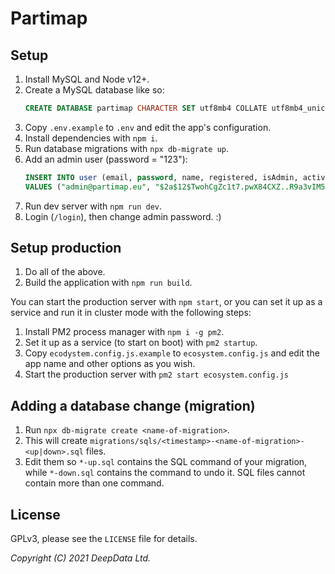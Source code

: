 # Partimap


## Setup

1. Install MySQL and Node v12+.
2. Create a MySQL database like so:
	```sql
	CREATE DATABASE partimap CHARACTER SET utf8mb4 COLLATE utf8mb4_unicode_ci;
	```
3. Copy `.env.example` to `.env` and edit the app's configuration.
4. Install dependencies with `npm i`.
5. Run database migrations with `npx db-migrate up`.
6. Add an admin user (password = "123"):
	```sql
	INSERT INTO user (email, password, name, registered, isAdmin, active)
	VALUES ("admin@partimap.eu", "$2a$12$TwohCgZc1t7.pwX84CXZ..R9a3vIM5qWb5RaqcJZokUCNEjmLxXBq", "Admin", 0, 1, 1);
	```
7. Run dev server with `npm run dev`.
8. Login (`/login`), then change admin password. :)


## Setup production

1. Do all of the above.
2. Build the application with `npm run build`.

You can start the production server with `npm start`, or you can set it up as a service and run it in cluster mode with the following steps:

1. Install PM2 process manager with `npm i -g pm2`.
2. Set it up as a service (to start on boot) with `pm2 startup`.
3. Copy `ecodystem.config.js.example` to `ecosystem.config.js` and edit the app name and other options as you wish.
4. Start the production server with `pm2 start ecosystem.config.js`


## Adding a database change (migration)

1. Run `npx db-migrate create <name-of-migration>`.
2. This will create `migrations/sqls/<timestamp>-<name-of-migration>-<up|down>.sql` files.
3. Edit them so `*-up.sql` contains the SQL command of your migration, while `*-down.sql` contains the command to undo it. SQL files cannot contain more than one command.


## License

GPLv3, please see the `LICENSE` file for details.

*Copyright (C) 2021 DeepData Ltd.*
